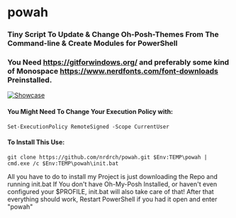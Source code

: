 # powah
### Tiny Script To Update & Change Oh-Posh-Themes From The Command-line & Create Modules for PowerShell
### You Need https://gitforwindows.org/ and preferably some kind of Monospace https://www.nerdfonts.com/font-downloads Preinstalled.
[![Showcase](https://img.youtube.com/vi//0.jpg)](https://www.youtube.com/watch?v=)
#### You Might Need To Change Your Execution Policy with: 
```
Set-ExecutionPolicy RemoteSigned -Scope CurrentUser
```
#### To Install This Use:
```
git clone https://github.com/nrdrch/powah.git $Env:TEMP\powah | cmd.exe /c $Env:TEMP\powah\init.bat
```
All you have to do to install my Project is just downloading the Repo and running init.bat 
If You don't have Oh-My-Posh Installed, or haven't even configured your $PROFILE, init.bat will also take care of that!
After that everything should work, Restart PowerShell if you had it open and enter "powah"
